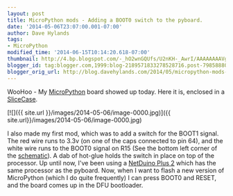 ```yaml
---
layout: post
title: MicroPython mods - Adding a BOOT0 switch to the pyboard.
date: '2014-05-06T23:07:00.001-07:00'
author: Dave Hylands
tags:
- MicroPython
modified_time: '2014-06-15T10:14:20.618-07:00'
thumbnail: http://4.bp.blogspot.com/-_hO2wnGQUfs/U2nKH-_AwrI/AAAAAAAAVg0/YfVqQz0taSU/s72-c/Boot-Switch-800.jpg
blogger_id: tag:blogger.com,1999:blog-2189571833278528716.post-7985888033366943262
blogger_orig_url: http://blog.davehylands.com/2014/05/micropython-mods-adding-boot0-switch-to.html
---
```


WooHoo - My [MicroPython](https://micropython.org/) board showed up today. Here
it is, enclosed in a [SliceCase](https://www.kickstarter.com/projects/twohornets/slicecase-lets-you-decide-the-anatomy-of-your-box).

[![]({{ site.url }}/images/2014-05-06/image-0000.jpg)]({{ site.url}}/images/2014-05-06/image-0000.jpg)

I also made my first mod, which was to add a switch for the BOOT1 signal. The
red wire runs to 3.3v (on one of the caps connected to pin 64), and the white
wire runs to the BOOT0 signal on R15 (See the bottom left corner of the
[schematic](https://micropython.org/static/doc/PYBv10b.pdf)).
A dab of hot-glue holds the switch in place on top of the processor.
Up until now, I've been using a [NetDuino Plus
2](https://www.wildernesslabs.co/Netduino) which has the same processor
as the pyboard.
Now, when I want to flash a new version of MicroPython (which I do quite
frequently) I can press BOOT0 and RESET, and the board comes up in the DFU
bootloader.

